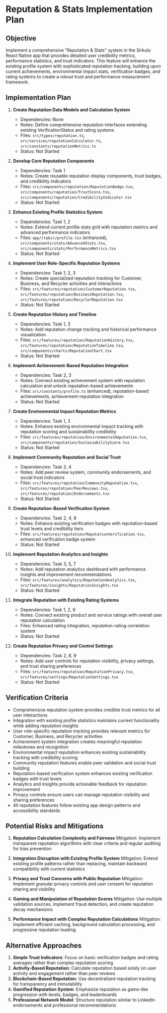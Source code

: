 # Reputation & Stats Implementation Plan

## Objective
Implement a comprehensive "Reputation & Stats" system in the Sirkulo React Native app that provides detailed user credibility metrics, performance statistics, and trust indicators. This feature will enhance the existing profile system with sophisticated reputation tracking, building upon current achievements, environmental impact stats, verification badges, and rating systems to create a robust trust and performance measurement framework.

## Implementation Plan

1. **Create Reputation Data Models and Calculation System**
   - Dependencies: None
   - Notes: Define comprehensive reputation interfaces extending existing VerificationStatus and rating systems
   - Files: `src/types/reputation.ts`, `src/services/reputationCalculator.ts`, `src/constants/reputationMetrics.ts`
   - Status: Not Started

2. **Develop Core Reputation Components**
   - Dependencies: Task 1
   - Notes: Create reusable reputation display components, trust badges, and credibility indicators
   - Files: `src/components/reputation/ReputationBadge.tsx`, `src/components/reputation/TrustScore.tsx`, `src/components/reputation/CredibilityIndicator.tsx`
   - Status: Not Started

3. **Enhance Existing Profile Statistics System**
   - Dependencies: Task 1, 2
   - Notes: Extend current profile stats grid with reputation metrics and advanced performance indicators
   - Files: `app/(tabs)/profile.tsx` (enhanced), `src/components/stats/AdvancedStats.tsx`, `src/components/stats/PerformanceMetrics.tsx`
   - Status: Not Started

4. **Implement User Role-Specific Reputation Systems**
   - Dependencies: Task 1, 2, 3
   - Notes: Create specialized reputation tracking for Customer, Business, and Recycler activities and interactions
   - Files: `src/features/reputation/CustomerReputation.tsx`, `src/features/reputation/BusinessReputation.tsx`, `src/features/reputation/RecyclerReputation.tsx`
   - Status: Not Started

5. **Create Reputation History and Timeline**
   - Dependencies: Task 1, 3
   - Notes: Add reputation change tracking and historical performance visualization
   - Files: `src/features/reputation/ReputationHistory.tsx`, `src/features/reputation/ReputationTimeline.tsx`, `src/components/charts/ReputationChart.tsx`
   - Status: Not Started

6. **Implement Achievement-Based Reputation Integration**
   - Dependencies: Task 2, 3
   - Notes: Connect existing achievement system with reputation calculation and unlock reputation-based achievements
   - Files: `src/constants/profile.ts` (enhanced), reputation-based achievements, achievement-reputation integration
   - Status: Not Started

7. **Create Environmental Impact Reputation Metrics**
   - Dependencies: Task 1, 3
   - Notes: Enhance existing environmental impact tracking with reputation scoring and sustainability credibility
   - Files: `src/features/reputation/EnvironmentalReputation.tsx`, `src/components/reputation/SustainabilityScore.tsx`
   - Status: Not Started

8. **Implement Community Reputation and Social Trust**
   - Dependencies: Task 2, 4
   - Notes: Add peer review system, community endorsements, and social trust indicators
   - Files: `src/features/reputation/CommunityReputation.tsx`, `src/features/reputation/PeerReviews.tsx`, `src/features/reputation/Endorsements.tsx`
   - Status: Not Started

9. **Create Reputation-Based Verification System**
   - Dependencies: Task 2, 4, 8
   - Notes: Enhance existing verification badges with reputation-based trust levels and credibility tiers
   - Files: `src/features/reputation/ReputationVerification.tsx`, enhanced verification badge system
   - Status: Not Started

10. **Implement Reputation Analytics and Insights**
    - Dependencies: Task 3, 5, 7
    - Notes: Add reputation analytics dashboard with performance insights and improvement recommendations
    - Files: `src/features/analytics/ReputationAnalytics.tsx`, `src/features/insights/ReputationInsights.tsx`
    - Status: Not Started

11. **Integrate Reputation with Existing Rating Systems**
    - Dependencies: Task 1, 2, 6
    - Notes: Connect existing product and service ratings with overall user reputation calculation
    - Files: Enhanced rating integration, reputation-rating correlation system
    - Status: Not Started

12. **Create Reputation Privacy and Control Settings**
    - Dependencies: Task 2, 8, 9
    - Notes: Add user controls for reputation visibility, privacy settings, and trust sharing preferences
    - Files: `src/features/reputation/ReputationPrivacy.tsx`, `src/features/settings/ReputationSettings.tsx`
    - Status: Not Started

## Verification Criteria
- Comprehensive reputation system provides credible trust metrics for all user interactions
- Integration with existing profile statistics maintains current functionality while adding reputation insights
- User role-specific reputation tracking provides relevant metrics for Customer, Business, and Recycler activities
- Achievement system integration creates meaningful reputation milestones and recognition
- Environmental impact reputation enhances existing sustainability tracking with credibility scoring
- Community reputation features enable peer validation and social trust building
- Reputation-based verification system enhances existing verification badges with trust levels
- Analytics and insights provide actionable feedback for reputation improvement
- Privacy controls ensure users can manage reputation visibility and sharing preferences
- All reputation features follow existing app design patterns and accessibility standards

## Potential Risks and Mitigations

1. **Reputation Calculation Complexity and Fairness**
   Mitigation: Implement transparent reputation algorithms with clear criteria and regular auditing for bias prevention

2. **Integration Disruption with Existing Profile System**
   Mitigation: Extend existing profile patterns rather than replacing, maintain backward compatibility with current statistics

3. **Privacy and Trust Concerns with Public Reputation**
   Mitigation: Implement granular privacy controls and user consent for reputation sharing and visibility

4. **Gaming and Manipulation of Reputation Scores**
   Mitigation: Use multiple validation sources, implement fraud detection, and create reputation decay mechanisms

5. **Performance Impact with Complex Reputation Calculations**
   Mitigation: Implement efficient caching, background calculation processing, and progressive reputation loading

## Alternative Approaches

1. **Simple Trust Indicators**: Focus on basic verification badges and rating averages rather than complex reputation scoring
2. **Activity-Based Reputation**: Calculate reputation based solely on user activity and engagement rather than peer reviews
3. **Blockchain-Based Reputation**: Use decentralized reputation tracking for transparency and immutability
4. **Gamified Reputation System**: Emphasize reputation as game-like progression with levels, badges, and leaderboards
5. **Professional Network Model**: Structure reputation similar to LinkedIn endorsements and professional recommendations